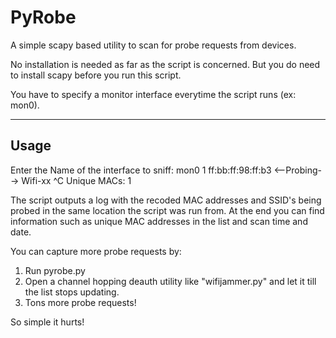 # PyRobe

A simple scapy based utility to scan for probe requests from devices.

No installation is needed as far as the script is concerned. But you do need to install scapy before you run this script.

You have to specify a monitor interface everytime the script runs (ex: mon0).
	
--------------------------------------
Usage
--------------------------------------

Enter the Name of the interface to sniff: mon0
1 ff:bb:ff:98:ff:b3 <--Probing--> Wifi-xx
^C
Unique MACs:  1

The script outputs a log with the recoded MAC addresses and SSID's being probed in the same location the script was run from. At the end you can find information such as unique MAC addresses in the list and scan time and date.

You can capture more probe requests by:

  1. Run pyrobe.py
  2. Open a channel hopping deauth utility like "wifijammer.py" and let it till the list stops updating.
  3. Tons more probe requests!

So simple it hurts!
